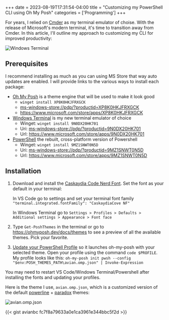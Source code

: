 +++
date = 2023-08-19T17:31:54-04:00
title = "Customizing my PowerShell CLI using Oh My Posh"
categories = ['Programming']
+++

For years, I relied on [Cmder](https://cmder.net/) as my terminal emulator of choise. With the release of Microsoft's modern terminal, it's time to transition away from Cmder. In this article, I'll outline my approach to customizing my CLI for improved productivity:

![Windows Terminal](/images/2023/windowsterminal.png)

## Prerequisites

I recommend installing as much as you can using MS Store that way auto updates are enabled. I will provide links to the various ways to install each package:

- [Oh My Posh](https://ohmyposh.dev/) is a theme engine that will be used to make it look good
  - `winget install XP8K0HKJFRXGCK`
  - <ms-windows-store://pdp/?productid=XP8K0HKJFRXGCK>
  - <https://www.microsoft.com/store/apps/XP8K0HKJFRXGCK>
- [Windows Terminal](ms-windows-store://pdp/?productid=9N0DX20HK701) is my new terminal emulator of choice
  - Winget: `winget install 9N0DX20HK701`
  - Uri: <ms-windows-store://pdp/?productid=9N0DX20HK701>
  - Url: <https://www.microsoft.com/store/apps/9N0DX20HK701>
- [PowerShell](ms-windows-store://pdp/?productid=9MZ1SNWT0N5D) the rebuilt, cross-platform version of Powershell
  - Winget: `winget install 9MZ1SNWT0N5D`
  - Uri: <ms-windows-store://pdp/?productid=9MZ1SNWT0N5D>
  - Url: <https://www.microsoft.com/store/apps/9MZ1SNWT0N5D>

## Installation

1. Download and install the [Caskaydia Code Nerd Font](https://www.nerdfonts.com/font-downloads). Set the font as your default in your terminal:

    In VS Code go to settings and set your terminal font family `"terminal.integrated.fontFamily": "CaskaydiaCove NF"`

    In Windows Terminal go to `Settings > Profiles > Defaults > Additional settings > Appearance > Font face`

2. Type `Get-PoshThemes` in the terminal or go to <https://ohmyposh.dev/docs/themes> to see a preview of all the available themes. Pick your favorite.

3. [Update your PowerShell Profile](https://ohmyposh.dev/docs/installation/prompt) so it launches oh-my-posh with your selected theme. Open your profile using the command `code $PROFILE`. My profile looks like this: `oh-my-posh init pwsh --config "$env:POSH_THEMES_PATH\avian.omp.json" | Invoke-Expression`

You may need to restart VS Code/Windows Terminal/Powershell after installing the fonts and updating your profiles.

Here is the theme I use, `avian.omp.json`, which is a customized version of the default [powerline](https://ohmyposh.dev/docs/themes#powerline) + [paradox](https://ohmyposh.dev/docs/themes#paradox) themes:

![avian.omp.json](/images/2023/avian.png)

{{< gist avianbc fc7f8a79633a0e1ca3961e344bbc5f2d >}}
